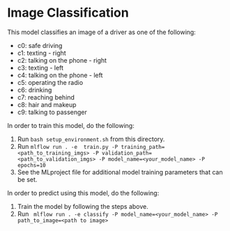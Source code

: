 # Image Classification

This model classifies an image of a driver as one of the following:

- c0: safe driving
- c1: texting - right
- c2: talking on the phone - right
- c3: texting - left
- c4: talking on the phone - left
- c5: operating the radio
- c6: drinking
- c7: reaching behind
- c8: hair and makeup
- c9: talking to passenger

In order to train this model, do the following:

1. Run `bash setup_environment.sh` from this directory.
2. Run `mlflow run . -e  train.py -P training_path=<path_to_training_imgs> -P validation_path=<path_to_validation_imgs> -P model_name=<your_model_name> -P epochs=10`
3. See the MLproject file for additional model training parameters that can be set.

In order to predict using this model, do the following:

1. Train the model by following the steps above.
2. Run ` mlflow run . -e classify -P model_name=<your_model_name> -P path_to_image=<path to image>`